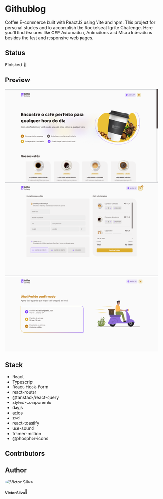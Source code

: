 # Githublog

Coffee E-commerce built with ReactJS using Vite and npm. This project for personal studies and to accomplish the Rocketseat Ignite Challenge. Here you'll find features like CEP Automation, Animations and Micro Interations besides the fast and responsive web pages.

## Status

Finished 🚀

## Preview

![Home Page](./.github/coffee-home.png)
![Checkout Page](./.github/coffee-checkout.png)
![Success Page](./.github/coffee-success.png)

## Stack

- React
- Typescript
- React-Hook-Form
- react-router
- @tanstack/react-query
- styled-components
- dayjs
- axios
- zod
- react-toastify
- use-sound
- framer-motion
- @phosphor-icons

## Contributors

## Author

<div>
<img style="border-radius: 50%" src="https://avatars.githubusercontent.com/u/70340221?v=4"  width="100px;"  alt="Victor Silva"/>

<sub><b>Victor Silva</b></sub>🚀
</div>